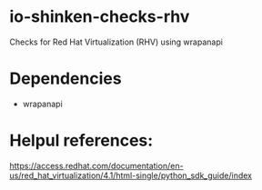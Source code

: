 io-shinken-checks-rhv
========================
Checks for Red Hat Virtualization (RHV) using wrapanapi

Dependencies
============
* wrapanapi

Helpul references: 
==================
https://access.redhat.com/documentation/en-us/red_hat_virtualization/4.1/html-single/python_sdk_guide/index 
